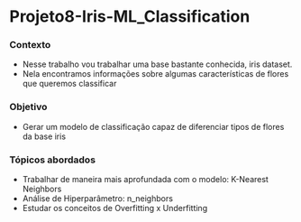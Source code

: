 # Projeto8-Iris-ML_Classification

### Contexto
- Nesse trabalho vou trabalhar uma base bastante conhecida, iris dataset.
- Nela encontramos informações sobre algumas características de flores que queremos classificar

### Objetivo
- Gerar um modelo de classificação capaz de diferenciar tipos de flores da base iris

### Tópicos abordados
- Trabalhar de maneira mais aprofundada com o modelo: K-Nearest Neighbors
- Análise de Hiperparâmetro: n_neighbors
- Estudar os conceitos de Overfitting x Underfitting
